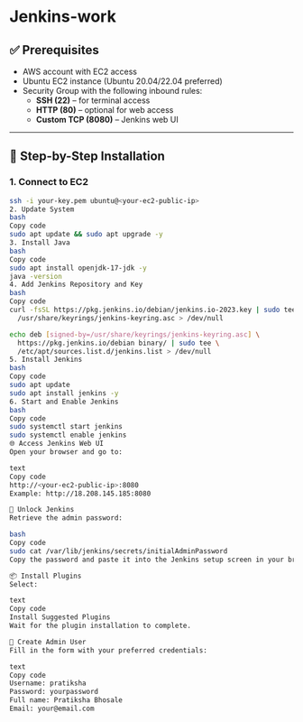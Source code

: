 # Jenkins-work
## ✅ Prerequisites

- AWS account with EC2 access
- Ubuntu EC2 instance (Ubuntu 20.04/22.04 preferred)
- Security Group with the following inbound rules:
  - **SSH (22)** – for terminal access
  - **HTTP (80)** – optional for web access
  - **Custom TCP (8080)** – Jenkins web UI

---

## 🔧 Step-by-Step Installation

### 1. Connect to EC2

```bash
ssh -i your-key.pem ubuntu@<your-ec2-public-ip>
2. Update System
bash
Copy code
sudo apt update && sudo apt upgrade -y
3. Install Java
bash
Copy code
sudo apt install openjdk-17-jdk -y
java -version
4. Add Jenkins Repository and Key
bash
Copy code
curl -fsSL https://pkg.jenkins.io/debian/jenkins.io-2023.key | sudo tee \
  /usr/share/keyrings/jenkins-keyring.asc > /dev/null

echo deb [signed-by=/usr/share/keyrings/jenkins-keyring.asc] \
  https://pkg.jenkins.io/debian binary/ | sudo tee \
  /etc/apt/sources.list.d/jenkins.list > /dev/null
5. Install Jenkins
bash
Copy code
sudo apt update
sudo apt install jenkins -y
6. Start and Enable Jenkins
bash
Copy code
sudo systemctl start jenkins
sudo systemctl enable jenkins
🌐 Access Jenkins Web UI
Open your browser and go to:

text
Copy code
http://<your-ec2-public-ip>:8080
Example: http://18.208.145.185:8080

🔐 Unlock Jenkins
Retrieve the admin password:

bash
Copy code
sudo cat /var/lib/jenkins/secrets/initialAdminPassword
Copy the password and paste it into the Jenkins setup screen in your browser.

📦 Install Plugins
Select:

text
Copy code
Install Suggested Plugins
Wait for the plugin installation to complete.

👤 Create Admin User
Fill in the form with your preferred credentials:

text
Copy code
Username: pratiksha
Password: yourpassword
Full name: Pratiksha Bhosale
Email: your@email.com
